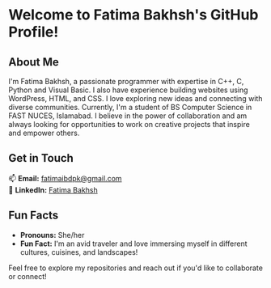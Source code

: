 # Welcome to Fatima Bakhsh's GitHub Profile!

## About Me
I'm Fatima Bakhsh, a passionate programmer with expertise in C++, C, Python and Visual Basic. I also have experience building websites using WordPress, HTML, and CSS. I love exploring new ideas and connecting with diverse communities. Currently, I'm a student of BS Computer Science in FAST NUCES, Islamabad. I believe in the power of collaboration and am always looking for opportunities to work on creative projects that inspire and empower others.

## Get in Touch
📫 **Email:** [fatimaibdpk@gmail.com](mailto:YourEmail@example.com)  
🔗 **LinkedIn:** [Fatima Bakhsh](https://www.linkedin.com/in/fatima-bakhsh)  

## Fun Facts
- **Pronouns:** She/her
- **Fun Fact:** I'm an avid traveler and love immersing myself in different cultures, cuisines, and landscapes!

Feel free to explore my repositories and reach out if you'd like to collaborate or connect!
